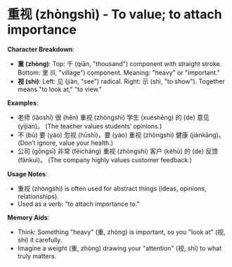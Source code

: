 # **重视 (zhòngshì) - To value; to attach importance**

**Character Breakdown**:  
- **重 (zhòng)**: Top: 千 (qiān, "thousand") component with straight stroke. Bottom: 里 (lǐ, "village") component. Meaning: "heavy" or "important."  
- **视 (shì)**: Left: 见 (jiàn, "see") radical. Right: 示 (shì, "to show"). Together means "to look at," "to view."

**Examples**:  
- 老师 (lǎoshī) 很 (hěn) 重视 (zhòngshì) 学生 (xuéshēng) 的 (de) 意见 (yìjiàn)。 (The teacher values students’ opinions.)  
- 不 (bù) 要 (yào) 忽视 (hūshì)，要 (yào) 重视 (zhòngshì) 健康 (jiànkāng)。 (Don’t ignore, value your health.)  
- 公司 (gōngsī) 非常 (fēicháng) 重视 (zhòngshì) 客户 (kèhù) 的 (de) 反馈 (fǎnkuì)。 (The company highly values customer feedback.)

**Usage Notes**:  
- 重视 (zhòngshì) is often used for abstract things (ideas, opinions, relationships).  
- Used as a verb: "to attach importance to."

**Memory Aids**:  
- Think: Something "heavy" (重, zhòng) is important, so you "look at" (视, shì) it carefully.  
- Imagine a weight (重, zhòng) drawing your "attention" (视, shì) to what truly matters.